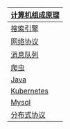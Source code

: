 | [计算机组成原理](https://github.com/taydy/knowledge/tree/master/计算机组成原理) |
| ------------------------------------------------------------ |
| [搜索引擎](https://github.com/taydy/knowledge/tree/master/搜索引擎) |
| [网络协议](https://github.com/taydy/knowledge/tree/master/网络协议) |
| [消息队列](https://github.com/taydy/knowledge/tree/master/消息队列) |
| [爬虫](https://github.com/taydy/knowledge/blob/master/crawler/README.md) |
| [Java](https://github.com/taydy/knowledge/tree/master/java)  |
| [Kubernetes](https://github.com/taydy/knowledge/tree/master/kubernetes) |
| [Mysql](https://github.com/taydy/knowledge/tree/master/mysql) |
| [分布式协议](https://github.com/taydy/knowledge/blob/master/分布式协议/分布式协议.md) |


